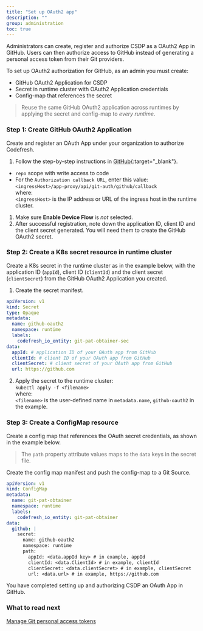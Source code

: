 ```yaml
---
title: "Set up OAuth2 app"
description: ""
group: administration
toc: true
---
```


Administrators can create, register and authorize CSDP as a OAuth2 App in GitHub. Users can then authorize access to GitHub instead of generating a personal access token from their Git providers.

To set up OAuth2 authorization for GitHub, as an admin you must create:
* GitHub OAuth2 Application for CSDP 
* Secret in runtime cluster with OAuth2 Application credentials
* Config-map that references the secret

> Reuse the same GitHub OAuth2 application across runtimes by applying the secret and config-map to _every runtime_. 



### Step 1: Create GitHub OAuth2 Application
Create and register an OAuth App under your organization to authorize Codefresh.  

1. Follow the step-by-step instructions in [GitHub](https://docs.github.com/en/developers/apps/building-oauth-apps/creating-an-oauth-app){:target="\_blank"}.  
  * `repo` scope with write access to code
  * For the `Authorization callback URL`, enter this value:  
    `<ingressHost>/app-proxy/api/git-auth/github/callback`  
    where:  
    `<ingressHost>` is the IP address or URL of the ingress host in the runtime cluster. 
1. Make sure **Enable Device Flow** is _not_ selected. 
1. After successful registration, note down the application ID, client ID and the client secret generated. You will need them to create the GitHub OAuth2 secret.

### Step 2: Create a K8s secret resource in runtime cluster 
Create a K8s secret in the runtime cluster as in the example below, with the application ID (`appId`), client ID (`clientId`) and the client secret (`clientSecret`) from the GitHub OAuth2 Application you created.  
1. Create the secret manifest.

```yaml
apiVersion: v1
kind: Secret
type: Opaque
metadata:
  name: github-oauth2
  namespace: runtime
  labels:
    codefresh_io_entity: git-pat-obtainer-sec
data:
  appId: # application ID of your OAuth app from GitHub
  clientId: # client ID of your OAuth app from GitHub
  clientSecret: # client secret of your OAuth app from GitHub
  url: https://github.com
```
2. Apply the secret to the runtime cluster:  
   `kubectl apply -f <filename>`   
   where:   
   `<filename>` is the user-defined name in `metadata.name`, `github-oauth2` in the example.


### Step 3: Create a ConfigMap resource 
Create a config map that references the OAuth secret credentials, as shown in the example below. 
>The `path` property attribute values maps to the `data` keys in the secret file. 

Create the config map manifest and push the config-map to a Git Source.

```yaml
apiVersion: v1
kind: ConfigMap
metadata:
  name: git-pat-obtainer
  namespace: runtime
  labels:
    codefresh_io_entity: git-pat-obtainer
data:
  github: |
    secret:
      name: github-oauth2
      namespace: runtime
      path:
        appId: <data.appId key> # in example, appId 
        clientId: <data.ClientId> # in example, clientId 
        clientSecret: <data.clientSecret> # in example, clientSecret
        url: <data.url> # in example, https://github.com
```

You have completed setting up and authorizing CSDP an OAuth App in GitHub. 

### What to read next
[Manage Git personal access tokens]({{site.baseurl}}/docs/administration/user-settings/)